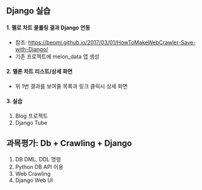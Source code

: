 ## Django 실습

#### 1. 멜로 차트 클롤링 결과 Django 연동
 
 - 참조: https://beomi.github.io/2017/03/01/HowToMakeWebCrawler-Save-with-Django/
 - 기존 프로젝트에 melon_data 앱 생성


#### 2. 멜론 차트 리스트/상세 화면
 - 위 1번 결과를 보여줄 목록과 링크 클릭시 상세 화면


#### 3. 실습

 1. Blog 프로젝트
 2. Django Tube

## 과목평가: Db + Crawling + Django

 1. DB DML, DDL 명령
 2. Python DB API 이용
 3. Web Crawling
 4. Django Web UI
 
